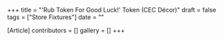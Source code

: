 +++
title = "'Rub Token For Good Luck!' Token (CEC Décor)"
draft = false
tags = ["Store Fixtures"]
date = ""

[Article]
contributors = []
gallery = []
+++